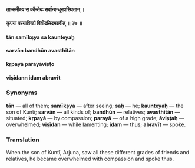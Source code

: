 #### तान्समीक्ष्य स कौन्तेयः सर्वान्बन्धूनवस्थितान्  ।
#### कृपया परयाविष्टो विषीदन्निदमब्रवीत् ॥ २७ ॥

#### tān samīkṣya sa kaunteyaḥ
#### sarvān bandhūn avasthitān
#### kṛpayā parayāviṣṭo
#### viṣīdann idam abravīt

### Synonyms

**tān** — all of them; **samīkṣya** — after seeing; **saḥ** — he; **kaunteyaḥ** — the son of Kuntī; **sarvān** — all kinds of; **bandhūn** — relatives; **avasthitān** — situated; **kṛpayā** — by compassion; **parayā** — of a high grade; **āviṣṭaḥ** — overwhelmed; **viṣīdan** — while lamenting; **idam** — thus; **abravīt** — spoke.

### Translation

When the son of Kuntī, Arjuna, saw all these different grades of friends and relatives, he became overwhelmed with compassion and spoke thus.